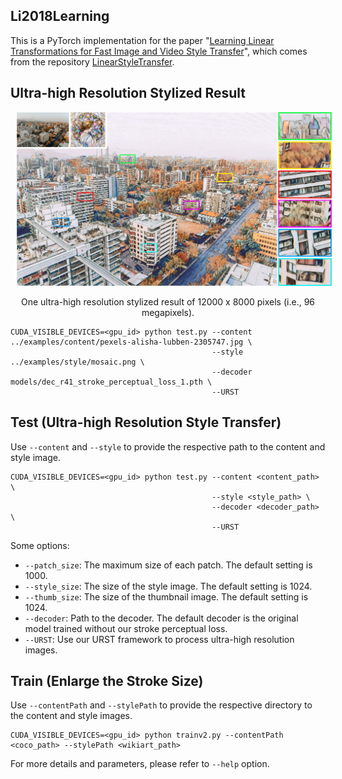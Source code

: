 ## Li2018Learning
This is a PyTorch implementation for the paper "[Learning Linear Transformations for Fast Image and Video Style Transfer](https://openaccess.thecvf.com/content_CVPR_2019/html/Li_Learning_Linear_Transformations_for_Fast_Image_and_Video_Style_Transfer_CVPR_2019_paper.html)", which comes from the repository [LinearStyleTransfer](https://github.com/sunshineatnoon/LinearStyleTransfer).

## Ultra-high Resolution Stylized Result

<center><img src="../assets/ultra_high_result_3.jpg" width="1000" hspace="10"></center>
<p align="center">
  One ultra-high resolution stylized result of 12000 x 8000 pixels (i.e., 96 megapixels).
</p>


```shell
CUDA_VISIBLE_DEVICES=<gpu_id> python test.py --content ../examples/content/pexels-alisha-lubben-2305747.jpg \
                                             --style ../examples/style/mosaic.png \
                                             --decoder models/dec_r41_stroke_perceptual_loss_1.pth \
                                             --URST
```

## Test (Ultra-high Resolution Style Transfer)

Use `--content` and `--style` to provide the respective path to the content and style image.

```shell
CUDA_VISIBLE_DEVICES=<gpu_id> python test.py --content <content_path> \
                                             --style <style_path> \
                                             --decoder <decoder_path> \
                                             --URST
```

Some options:

* `--patch_size`: The maximum size of each patch. The default setting is 1000.
* `--style_size`: The size of the style image. The default setting is 1024.
* `--thumb_size`: The size of the thumbnail image. The default setting is 1024.
* `--decoder`: Path to the decoder. The default decoder is the original model trained without our stroke perceptual loss. 
* `--URST`: Use our URST framework to process ultra-high resolution images.

## Train (Enlarge the Stroke Size)

Use `--contentPath` and `--stylePath` to provide the respective directory to the content and style images.

```shell
CUDA_VISIBLE_DEVICES=<gpu_id> python trainv2.py --contentPath <coco_path> --stylePath <wikiart_path>
```

For more details and parameters, please refer to `--help` option.